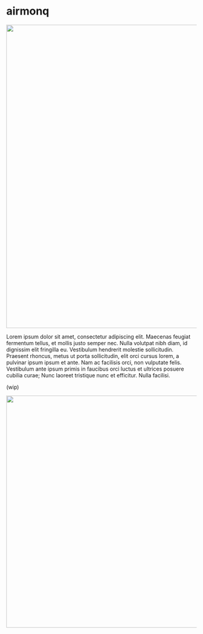 # airmonq
<img src="https://i.imgur.com/OfrikDk.png" width="800px" height="auto">



Lorem ipsum dolor sit amet, consectetur adipiscing elit. Maecenas feugiat fermentum tellus, et mollis justo semper nec. Nulla volutpat nibh diam, id dignissim elit fringilla eu. Vestibulum hendrerit molestie sollicitudin. Praesent rhoncus, metus ut porta sollicitudin, elit orci cursus lorem, a pulvinar ipsum ipsum et ante. Nam ac facilisis orci, non vulputate felis. Vestibulum ante ipsum primis in faucibus orci luctus et ultrices posuere cubilia curae; Nunc laoreet tristique nunc et efficitur. Nulla facilisi.

(wip)

<img src="https://i.imgur.com/wC6GP4O.png" width="612px" height="auto">

